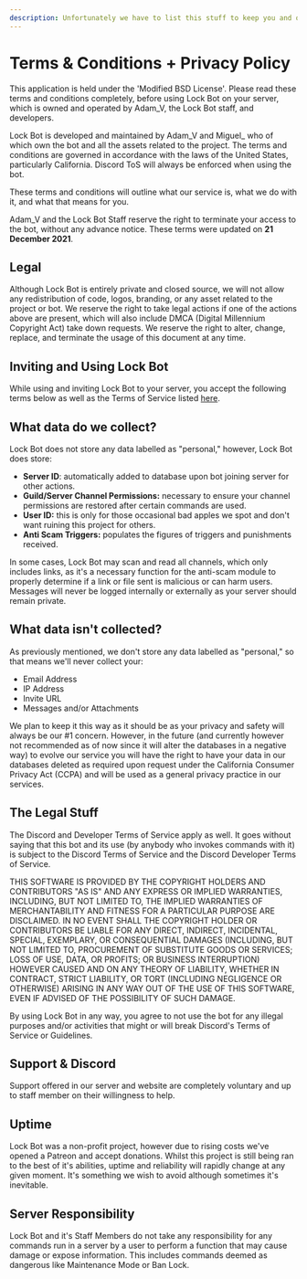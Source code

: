 ```yaml
---
description: Unfortunately we have to list this stuff to keep you and ourselves safe.
---
```


# Terms & Conditions + Privacy Policy

This application is held under the 'Modified BSD License'. Please read these terms and conditions completely, before using Lock Bot on your server, which is owned and operated by Adam\_V, the Lock Bot staff, and developers.

Lock Bot is developed and maintained by Adam\_V and Miguel\_ who of which own the bot and all the assets related to the project. The terms and conditions are governed in accordance with the laws of the United States, particularly California. Discord ToS will always be enforced when using the bot.

These terms and conditions will outline what our service is, what we do with it, and what that means for you.

Adam\_V and the Lock Bot Staff reserve the right to terminate your access to the bot, without any advance notice. These terms were updated on **21 December 2021**.

## Legal

Although Lock Bot is entirely private and closed source, we will not allow any redistribution of code, logos, branding, or any asset related to the project or bot. We reserve the right to take legal actions if one of the actions above are present, which will also include DMCA (Digital Millennium Copyright Act) take down requests. We reserve the right to alter, change, replace, and terminate the usage of this document at any time.

## Inviting and Using Lock Bot

While using and inviting Lock Bot to your server, you accept the following terms below as well as the Terms of Service listed [here](https://docs.lockbot.dev/network-info/terms-of-service).&#x20;

## What data do we collect?

Lock Bot does not store any data labelled as "personal," however, Lock Bot does store:

* **Server ID**: automatically added to database upon bot joining server for other actions.
* **Guild/Server Channel Permissions:** necessary to ensure your channel permissions are restored after certain commands are used.&#x20;
* **User ID:** this is only for those occasional bad apples we spot and don't want ruining this project for others.
* **Anti Scam Triggers:** populates the figures of triggers and punishments received.

In some cases, Lock Bot may scan and read all channels, which only includes links, as it's a necessary function for the anti-scam module to properly determine if a link or file sent is malicious or can harm users. Messages will never be logged internally or externally as your server should remain private.

## What data isn't collected?

As previously mentioned, we don't store any data labelled as "personal," so that means we'll never collect your:

* Email Address
* IP Address
* Invite URL
* Messages and/or Attachments

We plan to keep it this way as it should be as your privacy and safety will always be our #1 concern. However, in the future (and currently however not recommended as of now since it will alter the databases in a negative way) to evolve our service you will have the right to have your data in our databases deleted as required upon request under the California Consumer Privacy Act (CCPA) and will be used as a general privacy practice in our services.&#x20;

## The Legal Stuff

The Discord and Developer Terms of Service apply as well. It goes without saying that this bot and its use (by anybody who invokes commands with it) is subject to the Discord Terms of Service and the Discord Developer Terms of Service.



THIS SOFTWARE IS PROVIDED BY THE COPYRIGHT HOLDERS AND CONTRIBUTORS "AS IS" AND ANY EXPRESS OR IMPLIED WARRANTIES, INCLUDING, BUT NOT LIMITED TO, THE IMPLIED WARRANTIES OF MERCHANTABILITY AND FITNESS FOR A PARTICULAR PURPOSE ARE DISCLAIMED. IN NO EVENT SHALL THE COPYRIGHT HOLDER OR CONTRIBUTORS BE LIABLE FOR ANY DIRECT, INDIRECT, INCIDENTAL, SPECIAL, EXEMPLARY, OR CONSEQUENTIAL DAMAGES (INCLUDING, BUT NOT LIMITED TO, PROCUREMENT OF SUBSTITUTE GOODS OR SERVICES; LOSS OF USE, DATA, OR PROFITS; OR BUSINESS INTERRUPTION) HOWEVER CAUSED AND ON ANY THEORY OF LIABILITY, WHETHER IN CONTRACT, STRICT LIABILITY, OR TORT (INCLUDING NEGLIGENCE OR OTHERWISE) ARISING IN ANY WAY OUT OF THE USE OF THIS SOFTWARE, EVEN IF ADVISED OF THE POSSIBILITY OF SUCH DAMAGE.



By using Lock Bot in any way, you agree to not use the bot for any illegal purposes and/or activities that might or will break Discord's Terms of Service or Guidelines.

## Support & Discord

Support offered in our server and website are completely voluntary and up to staff member on their willingness to help.&#x20;

## Uptime

Lock Bot was a non-profit project, however due to rising costs we've opened a Patreon and accept donations. Whilst this project is still being ran to the best of it's abilities, uptime and reliability will rapidly change at any given moment. It's something we wish to avoid although sometimes it's inevitable.&#x20;

## Server Responsibility

Lock Bot and it's Staff Members do not take any responsibility for any commands run in a server by a user to perform a function that may cause damage or expose information. This includes commands deemed as dangerous like Maintenance Mode or Ban Lock.&#x20;
